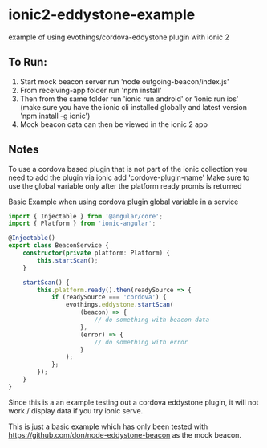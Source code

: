 # ionic2-eddystone-example
example of using evothings/cordova-eddystone plugin with ionic 2

## To Run:
1. Start mock beacon server run 'node outgoing-beacon/index.js'
2. From receiving-app folder run 'npm install'
3. Then from the same folder run 'ionic run android' or 'ionic run ios'  
   (make sure you have the ionic cli installed globally and latest version 'npm install -g ionic')
4. Mock beacon data can then be viewed in the ionic 2 app

## Notes
To use a cordova based plugin that is not part of the ionic collection you need to add the plugin via ionic add 'cordove-plugin-name'
Make sure to use the global variable only after the platform ready promis is returned

Basic Example when using cordova plugin global variable in a service

```typescript
import { Injectable } from '@angular/core';
import { Platform } from 'ionic-angular';

@Injectable()
export class BeaconService {
    constructor(private platform: Platform) {
        this.startScan();
    }

    startScan() {
        this.platform.ready().then(readySource => {
            if (readySource === 'cordova') {
                evothings.eddystone.startScan(
                    (beacon) => {
                        // do something with beacon data
                    },
                    (error) => {
                        // do something with error
                    }
                );
            };
        });
    }
}
```

Since this is a an example testing out a cordova eddystone plugin, it will not work / display data if you try ionic serve.

This is just a basic example which has only been tested with https://github.com/don/node-eddystone-beacon as the mock beacon. 


